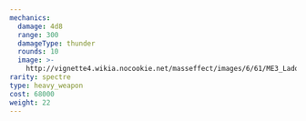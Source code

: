 ```yaml
---
mechanics:
  damage: 4d8
  range: 300
  damageType: thunder
  rounds: 10
  image: >-
    http://vignette4.wikia.nocookie.net/masseffect/images/6/61/ME3_Ladon_Codex_Rip.png/revision/latest?cb=20140106114047
rarity: spectre
type: heavy_weapon
cost: 68000
weight: 22
---
```

